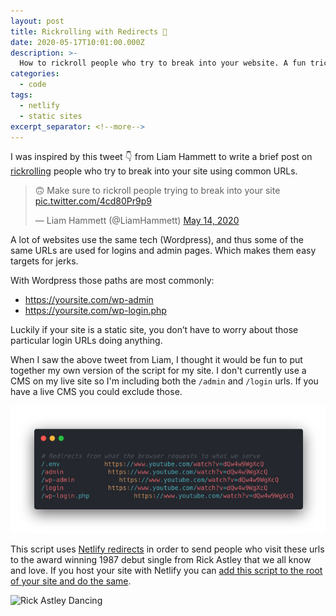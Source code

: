 ```yaml
---
layout: post
title: Rickrolling with Redirects 👺
date: 2020-05-17T10:01:00.000Z
description: >-
  How to rickroll people who try to break into your website. A fun trick that's really simple to implement if you're hosting your website with Netlify.
categories: 
  - code
tags:
  - netlify
  - static sites
excerpt_separator: <!--more-->
---
```


I was inspired by this tweet 👇 from Liam Hammett to write a brief post on [rickrolling](https://en.wikipedia.org/wiki/Rickrolling) people who try to break into your site using common URLs.

<blockquote class="twitter-tweet"><p lang="en" dir="ltr">🙃 Make sure to rickroll people trying to break into your site <a href="https://t.co/4cd80Pr9p9">pic.twitter.com/4cd80Pr9p9</a></p>&mdash; Liam Hammett (@LiamHammett) <a href="https://twitter.com/LiamHammett/status/1260984553570570240?ref_src=twsrc%5Etfw">May 14, 2020</a></blockquote> <script async src="https://platform.twitter.com/widgets.js" charset="utf-8"></script>

A lot of websites use the same tech (Wordpress), and thus some of the same URLs are used for logins and admin pages. Which makes them easy targets for jerks.

With Wordpress those paths are most commonly:
- https://yoursite.com/wp-admin
- https://yoursite.com/wp-login.php

Luckily if your site is a static site, you don’t have to worry about those particular login URLs doing anything.

When I saw the above tweet from Liam, I thought it would be fun to put together my own version of the script for my site. I don't currently use a CMS on my live site so I'm including both the `/admin` and `/login` urls. If you have a live CMS you could exclude those.

![My _redirects Script](/public/img/post/2020-05-17-rickrolling-with-redirects/rickrolling-with-redirects-redirects.png)

This script uses [Netlify redirects](https://docs.netlify.com/routing/redirects/) in order to send people who visit these urls to the award winning 1987 debut single from Rick Astley that we all know and love. If you host your site with Netlify you can [add this script to the root of your site and do the same](https://docs.netlify.com/routing/redirects/#syntax-for-the-redirects-file).

![Rick Astley Dancing](https://media.giphy.com/media/Vuw9m5wXviFIQ/giphy.gif)
